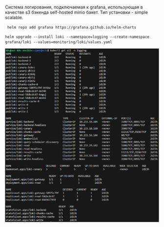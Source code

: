Система логирования, подключаемая к grafana, использующая в качестве s3 бэкенда self-hosted minio бакет. Тип установки - simple scalable.

` helm repo add grafana https://grafana.github.io/helm-charts`

`helm upgrade --install loki --namespace=logging --create-namespace grafana/loki --values=monitoring/loki/values.yaml`

![alt text]({DCCCD9C2-52C8-47BD-B7C8-4C056D43D34B}.png)